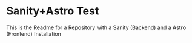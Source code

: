 # Sanity+Astro Test

This is the Readme for a Repository with a Sanity (Backend) and a Astro (Frontend) Installation